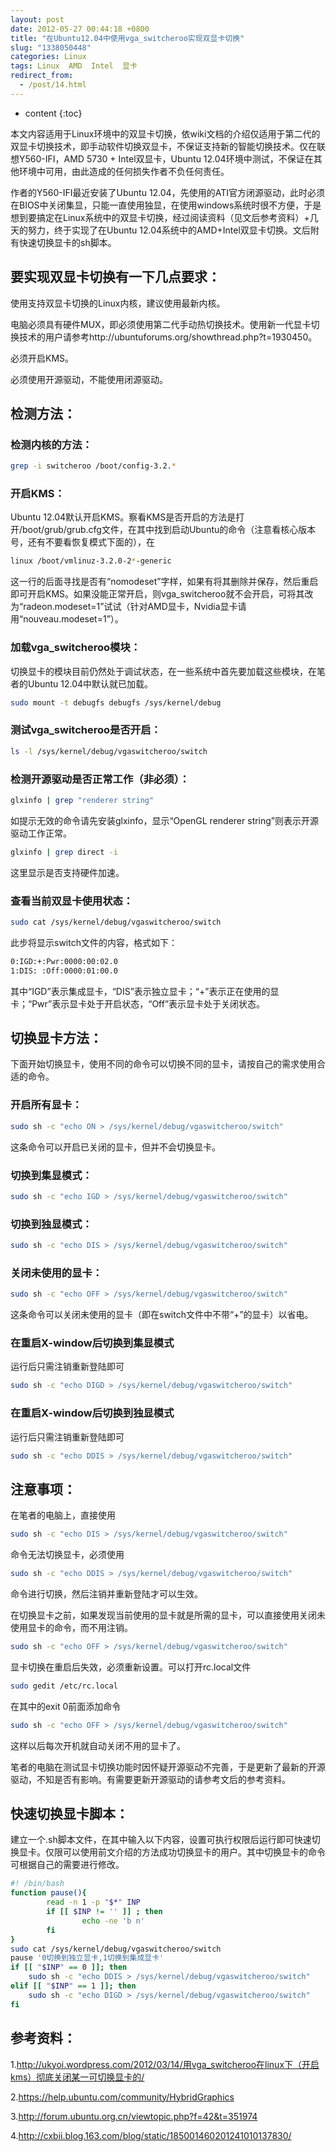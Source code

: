 ```yaml
---
layout: post
date: 2012-05-27 00:44:18 +0800
title: "在Ubuntu12.04中使用vga_switcheroo实现双显卡切换"
slug: "1338050448"
categories: Linux
tags: Linux  AMD  Intel  显卡
redirect_from:
  - /post/14.html
---
```

* content
{:toc}

本文内容适用于Linux环境中的双显卡切换，依wiki文档的介绍仅适用于第二代的双显卡切换技术，即手动软件切换双显卡，不保证支持新的智能切换技术。仅在联想Y560-IFI，AMD 5730 + Intel双显卡，Ubuntu 12.04环境中测试，不保证在其他环境中可用，由此造成的任何损失作者不负任何责任。
<!--more-->
作者的Y560-IFI最近安装了Ubuntu 12.04，先使用的ATI官方闭源驱动，此时必须在BIOS中关闭集显，只能一直使用独显，在使用windows系统时很不方便，于是想到要搞定在Linux系统中的双显卡切换，经过阅读资料（见文后参考资料）+几天的努力，终于实现了在Ubuntu 12.04系统中的AMD+Intel双显卡切换。文后附有快速切换显卡的sh脚本。

## 要实现双显卡切换有一下几点要求：
使用支持双显卡切换的Linux内核，建议使用最新内核。

电脑必须具有硬件MUX，即必须使用第二代手动热切换技术。使用新一代显卡切换技术的用户请参考http://ubuntuforums.org/showthread.php?t=1930450。

必须开启KMS。

必须使用开源驱动，不能使用闭源驱动。

## 检测方法：
### 检测内核的方法：
```Bash
grep -i switcheroo /boot/config-3.2.*
```
### 开启KMS：
Ubuntu 12.04默认开启KMS。察看KMS是否开启的方法是打开/boot/grub/grub.cfg文件，在其中找到启动Ubuntu的命令（注意看核心版本号，还有不要看恢复模式下面的），在

```Bash
linux /boot/vmlinuz-3.2.0-2*-generic
```
这一行的后面寻找是否有“nomodeset”字样，如果有将其删除并保存，然后重启即可开启KMS。如果没能正常开启，则vga_switcheroo就不会开启，可将其改为“radeon.modeset=1”试试（针对AMD显卡，Nvidia显卡请用“nouveau.modeset=1”）。

### 加载vga_switcheroo模块：
切换显卡的模块目前仍然处于调试状态，在一些系统中首先要加载这些模块，在笔者的Ubuntu 12.04中默认就已加载。

```Bash
sudo mount -t debugfs debugfs /sys/kernel/debug
```
### 测试vga_switcheroo是否开启：
```Bash
ls -l /sys/kernel/debug/vgaswitcheroo/switch
```
### 检测开源驱动是否正常工作（非必须）：
```Bash
glxinfo | grep "renderer string"
```
 如提示无效的命令请先安装glxinfo，显示“OpenGL renderer string”则表示开源驱动工作正常。

```Bash
glxinfo | grep direct -i
```
 这里显示是否支持硬件加速。

### 查看当前双显卡使用状态：
```Bash
sudo cat /sys/kernel/debug/vgaswitcheroo/switch
```
此步将显示switch文件的内容，格式如下：

```Bash
0:IGD:+:Pwr:0000:00:02.0
1:DIS: :Off:0000:01:00.0
```
其中“IGD”表示集成显卡，“DIS”表示独立显卡；“+”表示正在使用的显卡；“Pwr”表示显卡处于开启状态，“Off”表示显卡处于关闭状态。

## 切换显卡方法：
下面开始切换显卡，使用不同的命令可以切换不同的显卡，请按自己的需求使用合适的命令。
### 开启所有显卡：
```Bash
sudo sh -c "echo ON > /sys/kernel/debug/vgaswitcheroo/switch"
```
这条命令可以开启已关闭的显卡，但并不会切换显卡。

### 切换到集显模式：
```Bash
sudo sh -c "echo IGD > /sys/kernel/debug/vgaswitcheroo/switch"
```
### 切换到独显模式：
```Bash
sudo sh -c "echo DIS > /sys/kernel/debug/vgaswitcheroo/switch"
```
### 关闭未使用的显卡：
```Bash
sudo sh -c "echo OFF > /sys/kernel/debug/vgaswitcheroo/switch"
```
这条命令可以关闭未使用的显卡（即在switch文件中不带“+”的显卡）以省电。

### 在重启X-window后切换到集显模式
运行后只需注销重新登陆即可
```Bash
sudo sh -c "echo DIGD > /sys/kernel/debug/vgaswitcheroo/switch"
```
### 在重启X-window后切换到独显模式
运行后只需注销重新登陆即可
```Bash
sudo sh -c "echo DDIS > /sys/kernel/debug/vgaswitcheroo/switch"
```
## 注意事项：
在笔者的电脑上，直接使用

```Bash
sudo sh -c "echo DIS > /sys/kernel/debug/vgaswitcheroo/switch"
```
命令无法切换显卡，必须使用
```Bash
sudo sh -c "echo DDIS > /sys/kernel/debug/vgaswitcheroo/switch"
```
命令进行切换，然后注销并重新登陆才可以生效。

在切换显卡之前，如果发现当前使用的显卡就是所需的显卡，可以直接使用关闭未使用显卡的命令，而不用注销。
```Bash
sudo sh -c "echo OFF > /sys/kernel/debug/vgaswitcheroo/switch"
```

显卡切换在重启后失效，必须重新设置。可以打开rc.local文件
```Bash
sudo gedit /etc/rc.local
```
在其中的exit 0前面添加命令
```Bash
sudo sh -c "echo OFF > /sys/kernel/debug/vgaswitcheroo/switch"
```
这样以后每次开机就自动关闭不用的显卡了。

笔者的电脑在测试显卡切换功能时因怀疑开源驱动不完善，于是更新了最新的开源驱动，不知是否有影响。有需要更新开源驱动的请参考文后的参考资料。

## 快速切换显卡脚本：
建立一个.sh脚本文件，在其中输入以下内容，设置可执行权限后运行即可快速切换显卡。仅限可以使用前文介绍的方法成功切换显卡的用户。其中切换显卡的命令可根据自己的需要进行修改。
```Bash
#! /bin/bash
function pause(){
        read -n 1 -p "$*" INP
        if [[ $INP != '' ]] ; then
                echo -ne 'b n'
        fi
}
sudo cat /sys/kernel/debug/vgaswitcheroo/switch
pause '0切换到独立显卡,1切换到集成显卡'
if [[ "$INP" == 0 ]]; then
    sudo sh -c "echo DDIS > /sys/kernel/debug/vgaswitcheroo/switch"
elif [[ "$INP" == 1 ]]; then
    sudo sh -c "echo DIGD > /sys/kernel/debug/vgaswitcheroo/switch"
fi
```
## 参考资料：
1.http://ukyoi.wordpress.com/2012/03/14/用vga_switcheroo在linux下（开启kms）彻底关闭某一可切换显卡的/

2.https://help.ubuntu.com/community/HybridGraphics

3.http://forum.ubuntu.org.cn/viewtopic.php?f=42&t=351974

4.http://cxbii.blog.163.com/blog/static/185001460201241010137830/
